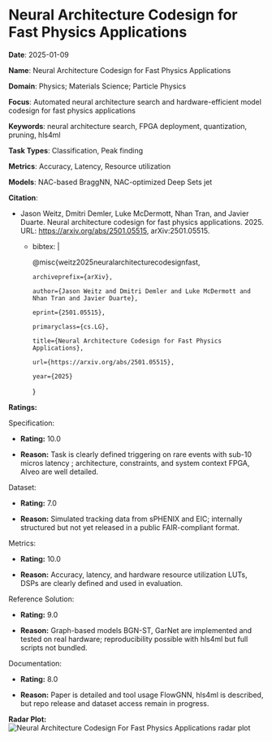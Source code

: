 # Neural Architecture Codesign for Fast Physics Applications


**Date**: 2025-01-09


**Name**: Neural Architecture Codesign for Fast Physics Applications


**Domain**: Physics; Materials Science; Particle Physics


**Focus**: Automated neural architecture search and hardware-efficient model codesign for fast physics applications


**Keywords**: neural architecture search, FPGA deployment, quantization, pruning, hls4ml


**Task Types**: Classification, Peak finding


**Metrics**: Accuracy, Latency, Resource utilization


**Models**: NAC-based BraggNN, NAC-optimized Deep Sets  jet 


**Citation**:


- Jason Weitz, Dmitri Demler, Luke McDermott, Nhan Tran, and Javier Duarte. Neural architecture codesign for fast physics applications. 2025. URL: https://arxiv.org/abs/2501.05515, arXiv:2501.05515.

  - bibtex: |

      @misc{weitz2025neuralarchitecturecodesignfast,

        archiveprefix={arXiv},

        author={Jason Weitz and Dmitri Demler and Luke McDermott and Nhan Tran and Javier Duarte},

        eprint={2501.05515},

        primaryclass={cs.LG},

        title={Neural Architecture Codesign for Fast Physics Applications},

        url={https://arxiv.org/abs/2501.05515},

        year={2025}

      }



**Ratings:**


Specification:


  - **Rating:** 10.0


  - **Reason:** Task is clearly defined  triggering on rare events with sub-10 micros latency ; architecture, constraints, and system context  FPGA, Alveo  are well detailed. 


Dataset:


  - **Rating:** 7.0


  - **Reason:** Simulated tracking data from sPHENIX and EIC; internally structured but not yet released in a public FAIR-compliant format. 


Metrics:


  - **Rating:** 10.0


  - **Reason:** Accuracy, latency, and hardware resource utilization  LUTs, DSPs  are clearly defined and used in evaluation. 


Reference Solution:


  - **Rating:** 9.0


  - **Reason:** Graph-based models  BGN-ST, GarNet  are implemented and tested on real hardware; reproducibility possible with hls4ml but full scripts not bundled. 


Documentation:


  - **Rating:** 8.0


  - **Reason:** Paper is detailed and tool usage  FlowGNN, hls4ml  is described, but repo release and dataset access remain in progress. 


**Radar Plot:**
 ![Neural Architecture Codesign For Fast Physics Applications radar plot](../../tex/images/neural_architecture_codesign_for_fast_physics_applications_radar.png)